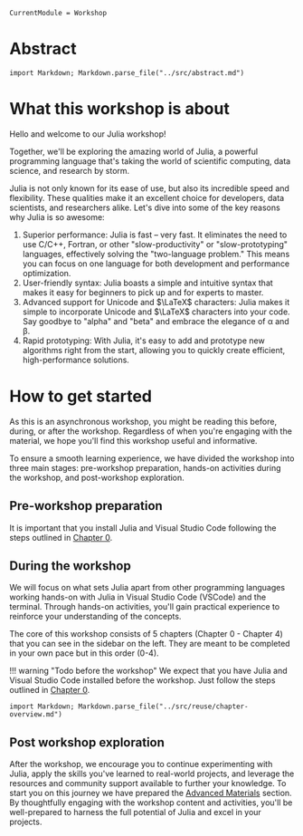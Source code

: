 ```@meta
CurrentModule = Workshop
```

# Abstract

```@eval
import Markdown; Markdown.parse_file("../src/abstract.md")
```

# What this workshop is about

Hello and welcome to our Julia workshop!

Together, we'll be exploring the amazing world of Julia, a powerful programming language that's taking the world of scientific computing, data science, and research by storm.

Julia is not only known for its ease of use, but also its incredible speed and flexibility. These qualities make it an excellent choice for developers, data scientists, and researchers alike. Let's dive into some of the key reasons why Julia is so awesome:

1. Superior performance: Julia is fast – very fast. It eliminates the need to use C/C++, Fortran, or other "slow-productivity" or "slow-prototyping" languages, effectively solving the "two-language problem." This means you can focus on one language for both development and performance optimization.
2. User-friendly syntax: Julia boasts a simple and intuitive syntax that makes it easy for beginners to pick up and for experts to master.
3. Advanced support for Unicode and $\LaTeX$ characters: Julia makes it simple to incorporate Unicode and $\LaTeX$ characters into your code. Say goodbye to "alpha" and "beta" and embrace the elegance of α and β.
4. Rapid prototyping: With Julia, it's easy to add and prototype new algorithms right from the start, allowing you to quickly create efficient, high-performance solutions.

# How to get started

As this is an asynchronous workshop, you might be reading this before, during, or after the workshop. Regardless of when you're engaging with the material, we hope you'll find this workshop useful and informative.

To ensure a smooth learning experience, we have divided the workshop into three main stages: pre-workshop preparation, hands-on activities during the workshop, and post-workshop exploration.

## Pre-workshop preparation

It is important that you install Julia and Visual Studio Code following the steps outlined in [Chapter 0](0_preparation/preparation.html).

## During the workshop

We will focus on what sets Julia apart from other programming languages working hands-on with Julia in Visual Studio Code (VSCode) and the terminal.
Through hands-on activities, you'll gain practical experience to reinforce your understanding of the concepts.

The core of this workshop consists of 5 chapters (Chapter 0 - Chapter 4) that you can see in the sidebar on the left.
They are meant to be completed in your own pace but in this order (0-4).

!!! warning "Todo before the workshop"
    We expect that you have Julia and Visual Studio Code installed before the workshop.
    Just follow the steps outlined in [Chapter 0](0_preparation/preparation.html).

```@eval
import Markdown; Markdown.parse_file("../src/reuse/chapter-overview.md")
```

## Post workshop exploration

After the workshop, we encourage you to continue experimenting with Julia, apply the skills you've learned to real-world projects, and leverage the resources and community support available to further your knowledge.
To start you on this journey we have prepared the [Advanced Materials](@ref) section.
By thoughtfully engaging with the workshop content and activities, you'll be well-prepared to harness the full potential of Julia and excel in your projects.

